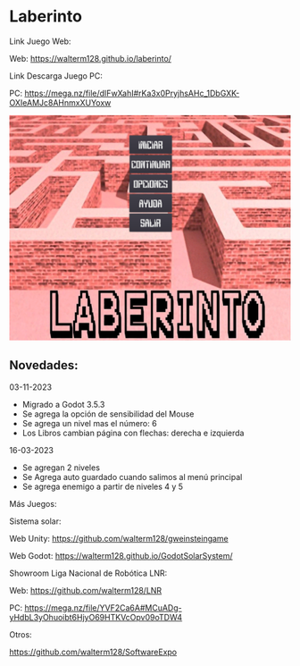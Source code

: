 # Laberinto

Link Juego Web:

Web: https://walterm128.github.io/laberinto/

Link Descarga Juego PC:

PC: https://mega.nz/file/dIFwXahI#rKa3x0PryjhsAHc_1DbGXK-OXIeAMJc8AHnmxXUYoxw

![alt](Screenshot.png)

Novedades:
---------

03-11-2023
  * Migrado a Godot 3.5.3
  * Se agrega la opción de sensibilidad del Mouse
  * Se agrega un nivel mas el número: 6
  * Los Libros cambian página con flechas: derecha e izquierda

16-03-2023
  * Se agregan 2 niveles
  * Se Agrega auto guardado cuando salimos al menú principal
  * Se agrega enemigo a partir de niveles 4 y 5

Más Juegos:

Sistema solar:

Web Unity: https://github.com/walterm128/gweinsteingame

Web Godot: https://walterm128.github.io/GodotSolarSystem/

Showroom Liga Nacional de Robótica LNR:

Web: https://github.com/walterm128/LNR

PC: https://mega.nz/file/YVF2Ca6A#MCuADg-yHdbL3yOhuoibt6HjyO69HTKVcOpv09oTDW4

Otros:

https://github.com/walterm128/SoftwareExpo

